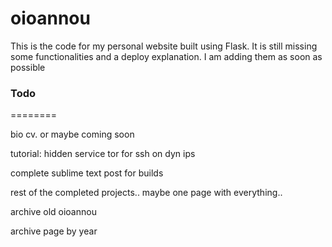 oioannou
========

This is the code for my personal website built using Flask. It is still missing some functionalities and a deploy explanation. I am adding them as soon as possible


### Todo
========

bio cv. or maybe coming soon

tutorial: hidden service tor for ssh on dyn ips

complete sublime text post for builds

rest of the completed projects.. maybe one page with everything..

archive old oioannou

archive page by year 

